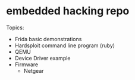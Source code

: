 # embedded hacking repo

Topics:
- Frida basic demonstrations
- Hardsploit command line program (ruby)
- QEMU 
- Device Driver example
- Firmware 
	- Netgear
